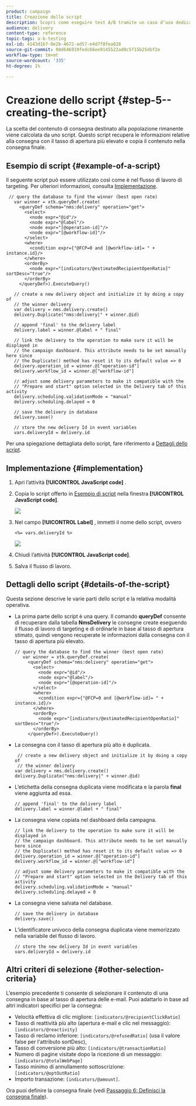 ```yaml
---
product: campaign
title: Creazione dello script
description: Scopri come eseguire test A/B tramite un caso d’uso dedicato.
audience: delivery
content-type: reference
topic-tags: a-b-testing
exl-id: 4143d1b7-0e2b-4672-ad57-e4d7f8fea028
source-git-commit: 98d646919fedc66ee9145522ad0c5f15b25dbf2e
workflow-type: tm+mt
source-wordcount: '335'
ht-degree: 1%

---
```


# Creazione dello script {#step-5--creating-the-script}

La scelta del contenuto di consegna destinato alla popolazione rimanente viene calcolata da uno script. Questo script recupera le informazioni relative alla consegna con il tasso di apertura più elevato e copia il contenuto nella consegna finale.

## Esempio di script {#example-of-a-script}

Il seguente script può essere utilizzato così come è nel flusso di lavoro di targeting. Per ulteriori informazioni, consulta [Implementazione](#implementation).

```
 // query the database to find the winner (best open rate)
   var winner = xtk.queryDef.create(
     <queryDef schema="nms:delivery" operation="get">
       <select>
         <node expr="@id"/>
         <node expr="@label"/>
         <node expr="[@operation-id]"/>
         <node expr="[@workflow-id]"/>
       </select>
       <where>
         <condition expr={"@FCP=0 and [@workflow-id]= " + instance.id}/>
       </where>
       <orderBy>
         <node expr="[indicators/@estimatedRecipientOpenRatio]" sortDesc="true"/>
       </orderBy>
     </queryDef>).ExecuteQuery()
   
   // create a new delivery object and initialize it by doing a copy of
   // the winner delivery
   var delivery = nms.delivery.create()
   delivery.Duplicate("nms:delivery|" + winner.@id)

   // append 'final' to the delivery label
   delivery.label = winner.@label + " final"

   // link the delivery to the operation to make sure it will be displayed in
   // the campaign dashboard. This attribute needs to be set manually here since 
   // the Duplicate() method has reset it to its default value => 0
   delivery.operation_id = winner.@["operation-id"]
   delivery.workflow_id = winner.@["workflow-id"]

   // adjust some delivery parameters to make it compatible with the 
   // "Prepare and start" option selected in the Delivery tab of this activity
   delivery.scheduling.validationMode = "manual"
   delivery.scheduling.delayed = 0
 
   // save the delivery in database
   delivery.save()
 
   // store the new delivery Id in event variables
   vars.deliveryId = delivery.id
```

Per una spiegazione dettagliata dello script, fare riferimento a [Dettagli dello script](#details-of-the-script).

## Implementazione {#implementation}

1. Apri l’attività **[!UICONTROL JavaScript code]** .
1. Copia lo script offerto in [Esempio di script](#example-of-a-script) nella finestra **[!UICONTROL JavaScript code]**.

   ![](assets/use_case_abtesting_configscript_002.png)

1. Nel campo **[!UICONTROL Label]** , immetti il nome dello script, ovvero

   ```
   <%= vars.deliveryId %>
   ```

   ![](assets/use_case_abtesting_configscript_003.png)

1. Chiudi l’attività **[!UICONTROL JavaScript code]**.
1. Salva il flusso di lavoro.

## Dettagli dello script {#details-of-the-script}

Questa sezione descrive le varie parti dello script e la relativa modalità operativa.

* La prima parte dello script è una query. Il comando **queryDef** consente di recuperare dalla tabella **NmsDelivery** le consegne create eseguendo il flusso di lavoro di targeting e di ordinarle in base al tasso di apertura stimato, quindi vengono recuperate le informazioni dalla consegna con il tasso di apertura più elevato.

   ```
   // query the database to find the winner (best open rate)
      var winner = xtk.queryDef.create(
        <queryDef schema="nms:delivery" operation="get">
          <select>
            <node expr="@id"/>
            <node expr="@label"/>
            <node expr="[@operation-id]"/>
          </select>
          <where>
            <condition expr={"@FCP=0 and [@workflow-id]= " + instance.id}/>
          </where>
          <orderBy>
            <node expr="[indicators/@estimatedRecipientOpenRatio]" sortDesc="true"/>
          </orderBy>
        </queryDef>).ExecuteQuery()
   ```

* La consegna con il tasso di apertura più alto è duplicata.

   ```
    // create a new delivery object and initialize it by doing a copy of
    // the winner delivery
   var delivery = nms.delivery.create()
   delivery.Duplicate("nms:delivery|" + winner.@id)
   ```

* L’etichetta della consegna duplicata viene modificata e la parola **final** viene aggiunta ad essa.

   ```
   // append 'final' to the delivery label
   delivery.label = winner.@label + " final"
   ```

* La consegna viene copiata nel dashboard della campagna.

   ```
   // link the delivery to the operation to make sure it will be displayed in
   // the campaign dashboard. This attribute needs to be set manually here since 
   // the Duplicate() method has reset it to its default value => 0
   delivery.operation_id = winner.@["operation-id"]
   delivery.workflow_id = winner.@["workflow-id"]
   ```

   ```
   // adjust some delivery parameters to make it compatible with the 
   // "Prepare and start" option selected in the Delivery tab of this activity
   delivery.scheduling.validationMode = "manual"
   delivery.scheduling.delayed = 0
   ```

* La consegna viene salvata nel database.

   ```
   // save the delivery in database
   delivery.save()
   ```

* L’identificatore univoco della consegna duplicata viene memorizzato nella variabile del flusso di lavoro.

   ```
   // store the new delivery Id in event variables
   vars.deliveryId = delivery.id
   ```

## Altri criteri di selezione {#other-selection-criteria}

L’esempio precedente ti consente di selezionare il contenuto di una consegna in base al tasso di apertura delle e-mail. Puoi adattarlo in base ad altri indicatori specifici per la consegna:

* Velocità effettiva di clic migliore: `[indicators/@recipientClickRatio]`
* Tasso di reattività più alto (apertura e-mail e clic nel messaggio): `[indicators/@reactivity]`
* Tasso di reclamo inferiore: `[indicators/@refusedRatio]` (usa il valore false per l&#39;attributo sortDesc),
* Tasso di conversione più alto: `[indicators/@transactionRatio]`
* Numero di pagine visitate dopo la ricezione di un messaggio: `[indicators/@totalWebPage]`
* Tasso minimo di annullamento sottoscrizione: `[indicators/@optOutRatio]`
* Importo transazione: `[indicators/@amount]`.

Ora puoi definire la consegna finale (vedi [Passaggio 6: Definisci la consegna finale](../../delivery/using/a-b-testing-uc-final-delivery.md)).
